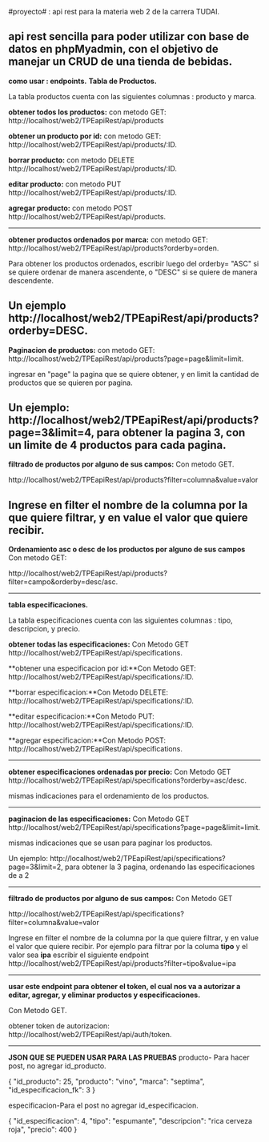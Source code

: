 #proyecto# : api rest para la materia web 2 de la carrera TUDAI.

api rest sencilla para poder utilizar con base de datos en phpMyadmin, con el objetivo de manejar un CRUD de una tienda de bebidas.
------------------------------------------------------------------------------------------
**como usar : endpoints.**
**Tabla de Productos.**

La tabla productos cuenta con las siguientes columnas : producto y marca.

**obtener todos los productos:** con metodo GET: http://localhost/web2/TPEapiRest/api/products

**obtener un producto por id:** con metodo GET: http://localhost/web2/TPEapiRest/api/products/:ID.

**borrar producto:** con metodo DELETE http://localhost/web2/TPEapiRest/api/products/:ID.

**editar producto:** con metodo PUT http://localhost/web2/TPEapiRest/api/products/:ID.

**agregar producto:** con metodo POST http://localhost/web2/TPEapiRest/api/products.

------------------------------------------------------------------------------------------
**obtener productos ordenados por marca:** con metodo GET: http://localhost/web2/TPEapiRest/api/products?orderby=orden.

Para obtener los productos ordenados, escribir luego del orderby= "ASC" si se quiere ordenar de manera ascendente, o "DESC" si se quiere de manera descendente. 

Un ejemplo http://localhost/web2/TPEapiRest/api/products?orderby=DESC.
------------------------------------------------------------------------------------------
**Paginacion de productos:** con metodo GET:  http://localhost/web2/TPEapiRest/api/products?page=page&limit=limit.

ingresar en "page" la pagina que se quiere obtener, y en limit la cantidad de productos que se quieren por pagina.

Un ejemplo:  http://localhost/web2/TPEapiRest/api/products?page=3&limit=4, para obtener la pagina 3, con un limite de 4 productos para cada pagina.
-----------------------------------------------------------------------------------------
**filtrado de productos por alguno de sus campos:** Con metodo GET.

http://localhost/web2/TPEapiRest/api/products?filter=columna&value=valor

Ingrese en filter el nombre de la columna por la que quiere filtrar, y en value el valor que quiere recibir.
------------------------------------------------------------------------------------------
**Ordenamiento asc o desc de los productos por alguno de sus campos**
Con metodo GET:

http://localhost/web2/TPEapiRest/api/products?filter=campo&orderby=desc/asc.

------------------------------------------------------------------------------------------
**tabla especificaciones.**

La tabla especificaciones cuenta con las siguientes columnas : tipo, descripcion, y precio.

**obtener todas las especificaciones:** Con Metodo GET http://localhost/web2/TPEapiRest/api/specifications.

**obtener una especificacion por id:**Con Metodo GET: http://localhost/web2/TPEapiRest/api/specifications/:ID.

**borrar especificacion:**Con Metodo DELETE: http://localhost/web2/TPEapiRest/api/specifications/:ID.

**editar especificacion:**Con Metodo PUT: http://localhost/web2/TPEapiRest/api/specifications/:ID.

**agregar especificacion:**Con Metodo POST: http://localhost/web2/TPEapiRest/api/specifications.

----------------------------------------------------------------------------------------
**obtener especificaciones ordenadas por precio:** Con Metodo GET http://localhost/web2/TPEapiRest/api/specifications?orderby=asc/desc.

mismas indicaciones para el ordenamiento de los productos.

------------------------------------------------------------------------------------------
**paginacion de las especificaciones:** Con Metodo GET  http://localhost/web2/TPEapiRest/api/specifications?page=page&limit=limit.

mismas indicaciones que se usan para paginar los productos.

Un ejemplo: http://localhost/web2/TPEapiRest/api/specifications?page=3&limit=2, para obtener la 3 pagina, ordenando las especificaciones de a 2

-----------------------------------------------------------------------------------------

**filtrado de productos por alguno de sus campos:** Con Metodo GET

http://localhost/web2/TPEapiRest/api/specifications?filter=columna&value=valor

Ingrese en filter el nombre de la columna por la que quiere filtrar, y en value el valor que quiere recibir.
Por ejemplo para filtrar por la columa **tipo** y el valor sea **ipa** escribir el siguiente endpoint http://localhost/web2/TPEapiRest/api/products?filter=tipo&value=ipa


-----------------------------------------------------------------------------------------

**usar este endpoint para obtener el token, el cual nos va a autorizar a editar, agregar, y eliminar productos y especificaciones.**

Con Metodo GET.

obtener token de autorizacion:   http://localhost/web2/TPEapiRest/api/auth/token.

----------------------------------------------------------------------------

**JSON QUE SE PUEDEN USAR PARA LAS PRUEBAS**
producto- Para hacer post, no agregar id_producto.

{
    "id_producto": 25,
    "producto": "vino",
    "marca": "septima",
    "id_especificacion_fk": 3
}


especificacion-Para el post no agregar id_especificacion.



{
    "id_especificacion": 4,
    "tipo": "espumante",
    "descripcion": "rica cerveza roja",
    "precio": 400
}
